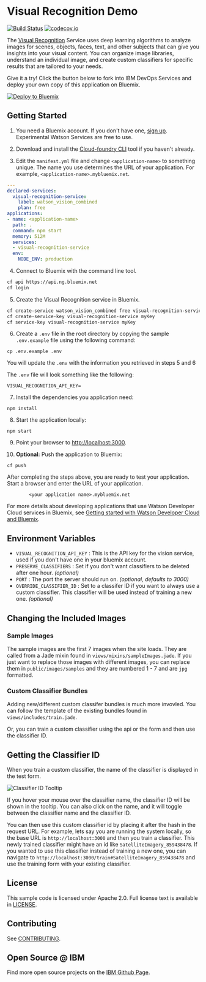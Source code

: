 # Visual Recognition Demo
[![Build Status](https://travis-ci.org/watson-developer-cloud/visual-recognition-nodejs.svg?branch=master)](https://travis-ci.org/watson-developer-cloud/visual-recognition-nodejs?branch=master)
[![codecov.io](https://codecov.io/github/watson-developer-cloud/visual-recognition-nodejs/coverage.svg?branch=master)](https://codecov.io/github/watson-developer-cloud/visual-recognition-nodejs?branch=master)

The [Visual Recognition][visual_recognition_service] Service uses deep learning algorithms to analyze images for scenes, objects, faces, text, and other subjects that can give you insights into your visual content. You can organize image libraries, understand an individual image, and create custom classifiers for specific results that are tailored to your needs.

Give it a try! Click the button below to fork into IBM DevOps Services and deploy your own copy of this application on Bluemix.

[![Deploy to Bluemix](https://bluemix.net/deploy/button.png)](https://bluemix.net/deploy?repository=https://github.com/watson-developer-cloud/visual-recognition-nodejs)

## Getting Started

1. You need a Bluemix account. If you don't have one, [sign up][sign_up]. Experimental Watson Services are free to use.

2. Download and install the [Cloud-foundry CLI][cloud_foundry] tool if you haven't already.

3. Edit the `manifest.yml` file and change `<application-name>` to something unique. The name you use determines the URL of your application. For example, `<application-name>.mybluemix.net`.
  ```yaml
  ---
  declared-services:
    visual-recognition-service:
      label: watson_vision_combined
      plan: free
  applications:
  - name: <application-name>
    path: .
    command: npm start
    memory: 512M
    services:
    - visual-recognition-service
    env:
      NODE_ENV: production
  ```

4. Connect to Bluemix with the command line tool.

  ```sh
  cf api https://api.ng.bluemix.net
  cf login
  ```

5. Create the Visual Recognition service in Bluemix.
  ```sh
  cf create-service watson_vision_combined free visual-recognition-service
  cf create-service-key visual-recognition-service myKey
  cf service-key visual-recognition-service myKey
  ```

6. Create a `.env` file in the root directory by copying the sample `.env.example` file using the following command:

  ```none
  cp .env.example .env
  ```
  You will update the `.env` with the information you retrieved in steps 5 and 6

  The `.env` file will look something like the following:

  ```none
  VISUAL_RECOGNITION_API_KEY=
  ```

7. Install the dependencies you application need:

  ```none
  npm install
  ```

8. Start the application locally:

  ```none
  npm start
  ```

9. Point your browser to [http://localhost:3000](http://localhost:3000).

10. **Optional:** Push the application to Bluemix:

  ```none
  cf push
  ```

After completing the steps above, you are ready to test your application. Start a browser and enter the URL of your application.

            <your application name>.mybluemix.net


For more details about developing applications that use Watson Developer Cloud services in Bluemix, see [Getting started with Watson Developer Cloud and Bluemix][getting_started].

## Environment Variables

  - `VISUAL_RECOGNITION_API_KEY` : This is the API key for the vision service, used if you don't have one in your bluemix account.
  - `PRESERVE_CLASSIFIERS` : Set if you don't want classifiers to be deleted after one hour. *(optional)*
  - `PORT` : The port the server should run on. *(optional, defaults to 3000)*
  - `OVERRIDE_CLASSIFIER_ID` : Set to a classifer ID if you want to always use a custom classifier. This classifier will be used instead of training a new one. *(optional)*

## Changing the Included Images

### Sample Images

The sample images are the first 7 images when the site loads.  They
are called from a Jade mixin found in
`views/mixins/sampleImages.jade`.  If you just want to replace those
images with different images, you can replace them in
`public/images/samples` and they are numbered 1 - 7 and are `jpg`
formatted.

### Custom Classifier Bundles

Adding new/different custom classifer bundles is much more invovled.
You can follow the template of the existing bundles found in
`views/includes/train.jade`.

Or, you can train a custom classifier using the api or the form and
then use the classifier ID.

## Getting the Classifier ID

When you train a custom classifier, the name of the classifier is
displayed in the test form.

![Classifier ID Tooltip](screengrab-tooltip.png)

If you hover your mouse over the classifier name, the classifier ID
will be shown in the tooltip. You can also click on the name, and it
will toggle between the classifier name and the classifier ID.

You can then use this custom classifier id by placing it after the hash
in the request URL.  For example, lets say you are running the system
locally, so the base URL is `http://localhost:3000` and then you train
a classifier.  This newly trained classifier might have an id like
`SatelliteImagery_859438478`.   If you wanted to use this classifier
instead of training a new one, you can navigate to
`http://localhost:3000/train#SatelliteImagery_859438478` and use the
training form with your existing classifier.

## License

  This sample code is licensed under Apache 2.0. Full license text is available in [LICENSE](LICENSE).

## Contributing

  See [CONTRIBUTING](CONTRIBUTING.md).

## Open Source @ IBM
  Find more open source projects on the [IBM Github Page](http://ibm.github.io/).


[deploy_track_url]: https://github.com/cloudant-labs/deployment-tracker
[service_url]: https://www.ibm.com/watson/services/visual-recognition/
[cloud_foundry]: https://github.com/cloudfoundry/cli
[visual_recognition_service]: https://www.ibm.com/watson/services/visual-recognition/
[sign_up]: https://console.ng.bluemix.net/registration/
[getting_started]: https://console.bluemix.net/docs/services/watson/index.html#about
[node_js]: http://nodejs.org/
[npm]: https://www.npmjs.com



